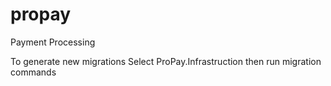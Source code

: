 # propay
Payment Processing


To generate new migrations 
Select ProPay.Infrastruction then run migration commands
